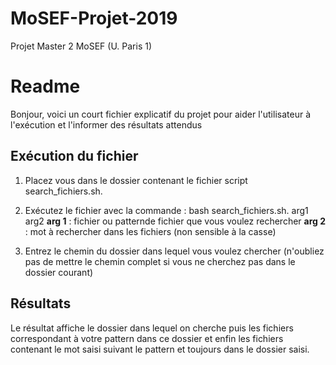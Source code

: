 # MoSEF-Projet-2019
Projet Master 2 MoSEF (U. Paris 1)

# Readme

Bonjour, voici un court fichier explicatif du projet pour aider l'utilisateur à l'exécution et l'informer des résultats attendus



## Exécution du fichier

1) Placez vous dans le dossier contenant le fichier script search_fichiers.sh.

2) Exécutez le fichier avec la commande : bash search_fichiers.sh. arg1 arg2 
**arg 1** : fichier ou patternde fichier que vous voulez rechercher
**arg 2** : mot à rechercher dans les fichiers (non sensible à la casse)

3) Entrez le chemin du dossier dans lequel vous voulez chercher (n'oubliez pas de mettre le chemin complet si vous ne cherchez pas dans le dossier courant)



## Résultats

Le résultat affiche le dossier dans lequel on cherche puis les fichiers correspondant à votre pattern dans ce dossier et enfin les fichiers contenant le mot saisi suivant le pattern et toujours dans le dossier saisi.
